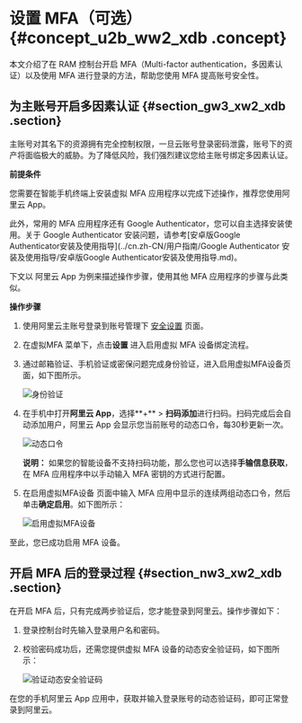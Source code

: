 # 设置 MFA（可选） {#concept_u2b_ww2_xdb .concept}

本文介绍了在 RAM 控制台开启 MFA（Multi-factor authentication，多因素认证）以及使用 MFA 进行登录的方法，帮助您使用 MFA 提高账号安全性。

## 为主账号开启多因素认证 {#section_gw3_xw2_xdb .section}

主账号对其名下的资源拥有完全控制权限，一旦云账号登录密码泄露，账号下的资产将面临极大的威胁。为了降低风险，我们强烈建议您给主账号绑定多因素认证。

**前提条件**

您需要在智能手机终端上安装虚拟 MFA 应用程序以完成下述操作，推荐您使用阿里云 App。

此外，常用的 MFA 应用程序还有 Google Authenticator，您可以自主选择安装使用。关于 Google Authenticator 安装问题，请参考[安卓版Google Authenticator安装及使用指导](../cn.zh-CN/用户指南/Google Authenticator 安装及使用指导/安卓版Google Authenticator安装及使用指导.md)。

下文以 阿里云 App 为例来描述操作步骤，使用其他 MFA 应用程序的步骤与此类似。

**操作步骤**

1.  使用阿里云主账号登录到账号管理下 [安全设置](https://account.console.aliyun.com/#/secure) 页面。
2.  在虚拟MFA 菜单下，点击**设置** 进入启用虚拟 MFA 设备绑定流程。
3.  通过邮箱验证、手机验证或密保问题完成身份验证，进入启用虚拟MFA设备页面，如下图所示。

     ![](http://static-aliyun-doc.oss-cn-hangzhou.aliyuncs.com/assets/img/12338/3500_zh-CN.png "身份验证") 

4.  在手机中打开**阿里云 App**，选择**+** \> **扫码添加**进行扫码。扫码完成后会自动添加用户，阿里云 App 会显示您当前账号的动态口令，每30秒更新一次。

     ![](http://static-aliyun-doc.oss-cn-hangzhou.aliyuncs.com/assets/img/12338/3501_zh-CN.png "动态口令") 

    **说明：** 如果您的智能设备不支持扫码功能，那么您也可以选择**手输信息获取**，在 MFA 应用程序中以手动输入 MFA 密钥的方式进行配置。

5.  在启用虚拟MFA设备 页面中输入 MFA 应用中显示的连续两组动态口令，然后单击**确定启用**。如下图所示：

     ![](http://static-aliyun-doc.oss-cn-hangzhou.aliyuncs.com/assets/img/12338/3503_zh-CN.png "启用虚拟MFA设备") 


至此，您已成功启用 MFA 设备。

## 开启 MFA 后的登录过程 {#section_nw3_xw2_xdb .section}

在开启 MFA 后，只有完成两步验证后，您才能登录到阿里云。操作步骤如下：

1.  登录控制台时先输入登录用户名和密码。
2.  校验密码成功后，还需您提供虚拟 MFA 设备的动态安全验证码，如下图所示：

    ![](http://static-aliyun-doc.oss-cn-hangzhou.aliyuncs.com/assets/img/12338/3503_zh-CN.png "验证动态安全验证码")


在您的手机阿里云 App 应用中，获取并输入登录账号的动态验证码，即可正常登录到阿里云。

